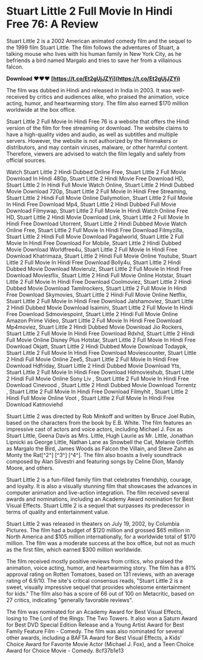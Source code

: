 # Stuart Little 2 Full Movie In Hindi Free 76: A Review
 
Stuart Little 2 is a 2002 American animated comedy film and the sequel to the 1999 film Stuart Little. The film follows the adventures of Stuart, a talking mouse who lives with his human family in New York City, as he befriends a bird named Margalo and tries to save her from a villainous falcon.
 
**Download ❤❤❤ [https://t.co/Et2gUjJZYi](https://t.co/Et2gUjJZYi)**


 
The film was dubbed in Hindi and released in India in 2003. It was well-received by critics and audiences alike, who praised the animation, voice acting, humor, and heartwarming story. The film also earned $170 million worldwide at the box office.
 
Stuart Little 2 Full Movie In Hindi Free 76 is a website that offers the Hindi version of the film for free streaming or download. The website claims to have a high-quality video and audio, as well as subtitles and multiple servers. However, the website is not authorized by the filmmakers or distributors, and may contain viruses, malware, or other harmful content. Therefore, viewers are advised to watch the film legally and safely from official sources.
 
Watch Stuart Little 2 Hindi Dubbed Online Free,  Stuart Little 2 Full Movie Download In Hindi 480p,  Stuart Little 2 Hindi Movie Free Download HD,  Stuart Little 2 In Hindi Full Movie Watch Online,  Stuart Little 2 Hindi Dubbed Movie Download 720p,  Stuart Little 2 Full Movie In Hindi Free Streaming,  Stuart Little 2 Hindi Full Movie Online Dailymotion,  Stuart Little 2 Full Movie In Hindi Free Download Mp4,  Stuart Little 2 Hindi Dubbed Full Movie Download Filmywap,  Stuart Little 2 Full Movie In Hindi Watch Online Free HD,  Stuart Little 2 Hindi Movie Download Link,  Stuart Little 2 Full Movie In Hindi Free Download Utorrent,  Stuart Little 2 Hindi Dubbed Movie Watch Online Free,  Stuart Little 2 Full Movie In Hindi Free Download Filmyzilla,  Stuart Little 2 Hindi Full Movie Download Pagalworld,  Stuart Little 2 Full Movie In Hindi Free Download For Mobile,  Stuart Little 2 Hindi Dubbed Movie Download Worldfree4u,  Stuart Little 2 Full Movie In Hindi Free Download Khatrimaza,  Stuart Little 2 Hindi Full Movie Online Youtube,  Stuart Little 2 Full Movie In Hindi Free Download Bolly4u,  Stuart Little 2 Hindi Dubbed Movie Download Movierulz,  Stuart Little 2 Full Movie In Hindi Free Download Moviesflix,  Stuart Little 2 Hindi Full Movie Online Hotstar,  Stuart Little 2 Full Movie In Hindi Free Download Coolmoviez,  Stuart Little 2 Hindi Dubbed Movie Download Tamilrockers,  Stuart Little 2 Full Movie In Hindi Free Download Skymovies,  Stuart Little 2 Hindi Full Movie Online Netflix,  Stuart Little 2 Full Movie In Hindi Free Download Jalshamoviez,  Stuart Little 2 Hindi Dubbed Movie Download Isaimini,  Stuart Little 2 Full Movie In Hindi Free Download Sdmoviespoint,  Stuart Little 2 Hindi Full Movie Online Amazon Prime Video,  Stuart Little 2 Full Movie In Hindi Free Download Mp4moviez,  Stuart Little 2 Hindi Dubbed Movie Download Jio Rockers,  Stuart Little 2 Full Movie In Hindi Free Download Rdxhd,  Stuart Little 2 Hindi Full Movie Online Disney Plus Hotstar,  Stuart Little 2 Full Movie In Hindi Free Download Okjatt,  Stuart Little 2 Hindi Dubbed Movie Download Todaypk,  Stuart Little 2 Full Movie In Hindi Free Download Moviescounter,  Stuart Little 2 Hindi Full Movie Online Zee5,  Stuart Little 2 Full Movie In Hindi Free Download Hdfriday,  Stuart Little 2 Hindi Dubbed Movie Download Yts,  Stuart Little 2 Full Movie In Hindi Free Download Hdmovieshub,  Stuart Little 2 Hindi Full Movie Online Sony Liv ,  Stuart Little 2 Full Movie In Hindi Free Download Cinevood ,  Stuart Little 2 Hindi Dubbed Movie Download Torrentz ,  Stuart Little 2 Full Movie In Hindi Free Download Filmyhit ,  Stuart Little 2 Hindi Full Movie Online Voot ,  Stuart Little 2 Full Movie In Hindi Free Download Katmoviehd

Stuart Little 2 was directed by Rob Minkoff and written by Bruce Joel Rubin, based on the characters from the book by E.B. White. The film features an impressive cast of actors and voice actors, including Michael J. Fox as Stuart Little, Geena Davis as Mrs. Little, Hugh Laurie as Mr. Little, Jonathan Lipnicki as George Little, Nathan Lane as Snowbell the Cat, Melanie Griffith as Margalo the Bird, James Woods as Falcon the Villain, and Steve Zahn as Monty the Rat[^2^] [^3^] [^4^]. The film also boasts a lively soundtrack composed by Alan Silvestri and featuring songs by Celine Dion, Mandy Moore, and others.
 
Stuart Little 2 is a fun-filled family film that celebrates friendship, courage, and loyalty. It is also a visually stunning film that showcases the advances in computer animation and live-action integration. The film received several awards and nominations, including an Academy Award nomination for Best Visual Effects. Stuart Little 2 is a sequel that surpasses its predecessor in terms of quality and entertainment value.

Stuart Little 2 was released in theaters on July 19, 2002, by Columbia Pictures. The film had a budget of $120 million and grossed $65 million in North America and $105 million internationally, for a worldwide total of $170 million. The film was a moderate success at the box office, but not as much as the first film, which earned $300 million worldwide.
 
The film received mostly positive reviews from critics, who praised the animation, voice acting, humor, and heartwarming story. The film has a 81% approval rating on Rotten Tomatoes, based on 131 reviews, with an average rating of 6.9/10. The site's critical consensus reads, \"Stuart Little 2 is a sweet, visually impressive sequel that provides wholesome entertainment for kids.\" The film also has a score of 66 out of 100 on Metacritic, based on 27 critics, indicating \"generally favorable reviews\".
 
The film was nominated for an Academy Award for Best Visual Effects, losing to The Lord of the Rings: The Two Towers. It also won a Saturn Award for Best DVD Special Edition Release and a Young Artist Award for Best Family Feature Film - Comedy. The film was also nominated for several other awards, including a BAFTA Award for Best Visual Effects, a Kids' Choice Award for Favorite Movie Actor (Michael J. Fox), and a Teen Choice Award for Choice Movie - Comedy.
 8cf37b1e13
 
